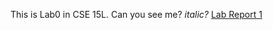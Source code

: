 This is Lab0 in CSE 15L.
Can you see me?
*italic?*
[Lab Report 1](https://LaveryXu.github.io/<your-lab-reports-repo>/lab-report-1-week-0.html)